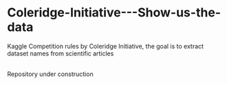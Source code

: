 # Coleridge-Initiative---Show-us-the-data
Kaggle Competition rules by Coleridge Initiative, the goal is to extract dataset names from scientific articles 

<br>Repository under construction</br>
